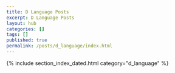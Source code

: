 ```yaml
---
title: D Language Posts
excerpt: D Language Posts
layout: hub
categories: []
tags: []
published: true
permalink: /posts/d_language/index.html
---
```


{% include section_index_dated.html category="d_language" %}
